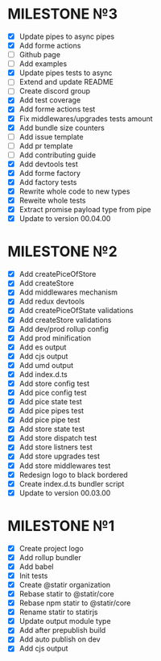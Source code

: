 # MILESTONE №3

- [x] Update pipes to async pipes
- [x] Add forme actions
- [ ] Github page
- [ ] Add examples
- [x] Update pipes tests to async
- [ ] Extend and update README
- [ ] Create discord group
- [x] Add test coverage
- [x] Add forme actions test
- [x] Fix middlewares/upgrades tests amount
- [x] Add bundle size counters
- [ ] Add issue template
- [ ] Add pr template
- [ ] Add contributing guide
- [x] Add devtools test
- [x] Add forme factory
- [x] Add factory tests
- [x] Rewrite whole code to new types
- [x] Reweite whole tests
- [x] Extract promise payload type from pipe
- [x] Update to version 00.04.00

# MILESTONE №2

- [x] Add createPiceOfStore
- [x] Add createStore
- [x] Add middlewares mechanism
- [x] Add redux devtools
- [x] Add createPiceOfState validations
- [x] Add createStore validations
- [x] Add dev/prod rollup config
- [x] Add prod minification
- [x] Add es output
- [x] Add cjs output
- [x] Add umd output
- [x] Add index.d.ts
- [x] Add store config test
- [x] Add pice config test
- [x] Add pice state test
- [x] Add pice pipes test
- [x] Add pice pipe test
- [x] Add store state test
- [x] Add store dispatch test
- [x] Add store listners test
- [x] Add store upgrades test
- [x] Add store middlewares test
- [x] Redesign logo to black bordered
- [x] Create index.d.ts bundler script
- [x] Update to version 00.03.00

# MILESTONE №1

- [x] Create project logo
- [x] Add rollup bundler
- [x] Add babel
- [x] Init tests
- [x] Create @statir organization
- [x] Rebase statir to @statir/core
- [x] Rebase npm statir to @statir/core
- [x] Rename statir to statirjs
- [x] Update output module type
- [x] Add after prepublish build
- [x] Add auto publish on dev
- [x] Add cjs output
